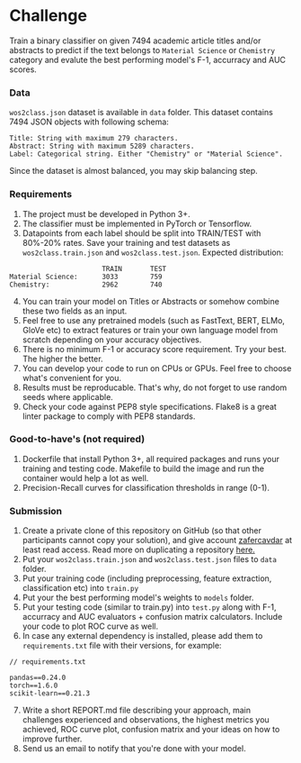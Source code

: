 # Challenge
Train a binary classifier on given 7494 academic article titles and/or abstracts to predict if the text belongs to `Material Science` or `Chemistry` category and evalute the best performing model's F-1, accurracy and AUC scores.

### Data
`wos2class.json` dataset is available in `data` folder. This dataset contains 7494 JSON objects with following schema:
```
Title: String with maximum 279 characters.
Abstract: String with maximum 5289 characters.
Label: Categorical string. Either "Chemistry" or "Material Science".
```

Since the dataset is almost balanced, you may skip balancing step.

### Requirements
1. The project must be developed in Python 3+.
2. The classifier must be implemented in PyTorch or Tensorflow.
3. Datapoints from each label should be split into TRAIN/TEST with 80%-20% rates. Save your training and test datasets as `wos2class.train.json` and  `wos2class.test.json`. Expected distribution:
```              
                       TRAIN       TEST
Material Science:      3033        759
Chemistry:             2962        740
```
4. You can train your model on Titles or Abstracts or somehow combine these two fields as an input.
5. Feel free to use any pretrained models (such as FastText, BERT, ELMo, GloVe etc) to extract features or train your own language model from scratch depending on your accuracy objectives.
6. There is no minimum F-1 or accuracy score requirement. Try your best. The higher the better.
7. You can develop your code to run on CPUs or GPUs. Feel free to choose what's convenient for you.
8. Results must be reproducable. That's why, do not forget to use random seeds where applicable.
9. Check your code against PEP8 style specifications. Flake8 is a great linter package to comply with PEP8 standards.



### Good-to-have's (not required)
1. Dockerfile that install Python 3+, all required packages and runs your training and testing code. Makefile to build the image and run the container would help a lot as well.
2. Precision-Recall curves for classification thresholds in range (0-1).

### Submission
1. Create a private clone of this repository on GitHub (so that other participants cannot copy your solution), and give account [zafercavdar]() at least read access. Read more on duplicating a repository [here.](https://docs.github.com/en/free-pro-team@latest/github/creating-cloning-and-archiving-repositories/duplicating-a-repository)
2. Put your `wos2class.train.json` and `wos2class.test.json` files to `data` folder.
3. Put your training code (including preprocessing, feature extraction, classification etc) into `train.py`
4. Put your the best performing model's weights to `models` folder.
5. Put your testing code (similar to train.py) into `test.py` along with F-1, accurracy and AUC evaluators + confusion matrix calculators. Include your code to plot ROC curve as well.
6. In case any external dependency is installed, please add them to `requirements.txt` file with their versions, for example:
```
// requirements.txt

pandas==0.24.0
torch==1.6.0
scikit-learn==0.21.3
```
7. Write a short REPORT.md file describing your approach, main challenges experienced and observations, the highest metrics you achieved, ROC curve plot, confusion matrix and your ideas on how to improve further.
8. Send us an email to notify that you're done with your model.
